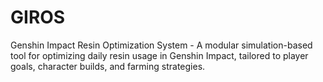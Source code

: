 # GIROS
Genshin Impact Resin Optimization System - A modular simulation-based tool for optimizing daily resin usage in Genshin Impact, tailored to player goals, character builds, and farming strategies.
